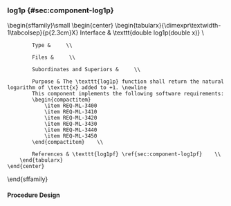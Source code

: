 ### log1p  {#sec:component-log1p}

\begin{sffamily}\small
	\begin{center}
		\begin{tabularx}{\dimexpr\textwidth-1\tabcolsep}{p{2.3cm}X}
			Interface       & \texttt{double log1p(double x)} \\ 
			
			Type &     \\ 
			
			Files &     \\ 
			
			Subordinates and Superiors &     \\ 
			
			Purpose & The \texttt{log1p} function shall return the natural logarithm of \texttt{x} added to +1. \newline
			This component implements the following software requirements:
			\begin{compactitem}
				\item REQ-ML-3400
				\item REQ-ML-3410
				\item REQ-ML-3420
				\item REQ-ML-3430
				\item REQ-ML-3440
				\item REQ-ML-3450
			\end{compactitem}    \\ 
			
			References & \texttt{log1pf} \ref{sec:component-log1pf}    \\ 
		\end{tabularx}
	\end{center}
\end{sffamily}

#### Procedure Design
